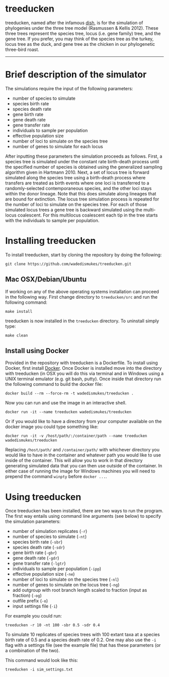 # treeducken 
treeducken, named after the infamous [dish](https://en.wikipedia.org/wiki/Turducken), is for the simulation of phylogenies under the three tree model (Rasmussen &amp; Kellis 2012). These three trees represent the species tree, locus (i.e. gene family) tree, and the gene tree. If you prefer, you may think of the species tree as the turkey, locus tree as the duck, and gene tree as the chicken in our phylogenetic three-bird roast.

--------

# Brief description of the simulator

The simulations require the input of the following parameters:

* number of species to simulate
* species birth rate
* species death rate
* gene birth rate
* gene death rate
* gene transfer rate
* individuals to sample per population
* effective population size
* number of loci to simulate on the species tree
* number of genes to simulate for each locus

After inputting these parameters the simulation proceeds as follows. First, a species tree is simulated under the constant rate birth-death process until the specified number of species is obtained using the generalized sampling algorithm given in Hartmann 2010. Next, a set of locus tree is forward simulated along the species tree using a birth-death process where transfers are treated as birth events where one loci is transferred to a randomly-selected contemporaneous species, and the other loci stays within the donor lineage. Note that this does simulate along lineages that are bound for extinction. The locus tree simulation process is repeated for the number of loci to simulate on the species tree. For each of those simulated locus trees a gene tree is backward simulated using the multi-locus coalescent. For this multilocus coalescent each tip in the tree starts with the individuals to sample per population. 


# Installing treeducken

To install treeducken, start by cloning the repository by doing the following:

```
git clone https://github.com/wadedismukes/treeducken.git
```

## Mac OSX/Debian/Ubuntu

If working on any of the above operating systems installation can proceed in
the following way. First change directory to `treeducken/src` and run the following command:

```
make install
```

treeducken is now installed in the `treeducken` directory. To uninstall simply type:

```
make clean
```
## Install using Docker 
Provided in the repository with treeducken is a Dockerfile. To install using
Docker, first install [Docker](https://docs.docker.com/install/). Once
Docker is installed move into the directory with treeducken (in OSX you will do this
via terminal and in Windows using a UNIX terminal emulator (e.g. git bash, putty). Once inside that directory run 
the following command to build the docker file:

    docker build --rm --force-rm -t wadedismukes/treeducken .

Now you can run and use the image in an interactive shell.

    docker run -it --name treeducken wadedismukes/treeducken 

Or if you would like to have a directory from your computer available on the
docker image you could type something like:

    docker run -it -v /host/path/:/container/path --name treeducken wadedismukes/treeducken

Replacing `/host/path/` and `/container/path/` with whichever directory
you would like to have in the container and whatever path you would like to use
inside of the container. This will allow you to work in that directory generating simulated data 
that you can then use outside of the container. In either case of running the image for Windows machines
you will need to prepend the command `winpty` before `docker ...`.


# Using treeducken

Once treeducken has been installed, there are two ways to run the program. The first way entails using command line arguments (see below) to specify the simulation parameters:

* number of simulation replicates (`-r`)
* number of species to simulate (`-nt`)
* species birth rate (`-sbr`)
* species death rate (`-sdr`)
* gene birth rate (`-gbr`)
* gene death rate (`-gdr`)
* gene transfer rate (`-lgtr`)
* individuals to sample per population (`-ipp`)
* effective population size (`-ne`)
* number of loci to simulate on the species tree (`-nl`)
* number of genes to simulate on the locus tree (`-ng`)
* add outgroup with root branch length scaled to fraction (input as fraction) (`-og`)
* outfile prefix (`-o`)
* input settings file (`-i`)


For example you could run:
```
treeducken -r 10 -nt 100 -sbr 0.5 -sdr 0.4 
```
To simulate 10 replicates of species trees with 100 extant taxa at a species birth rate of 0.5 and a species death rate of 0.2. One may also use the `-i` flag with a settings file (see the example file) that has these parameters (or a combination of the two). 

This command would look like this:
```
treeducken -i sim_settings.txt
```

